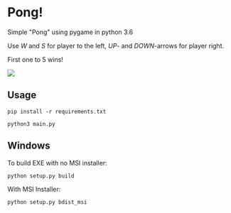 # Pong!

Simple "Pong" using pygame in python 3.6

Use *W* and *S* for player to the left, *UP*- and *DOWN*-arrows for player right.

First one to 5 wins!

![](https://media.giphy.com/media/9G1vsDIi5y0pNr7xIM/giphy.gif)

## Usage

    pip install -r requirements.txt

    python3 main.py

## Windows
To build EXE with no MSI installer:

    python setup.py build

With MSI Installer:

    python setup.py bdist_msi
